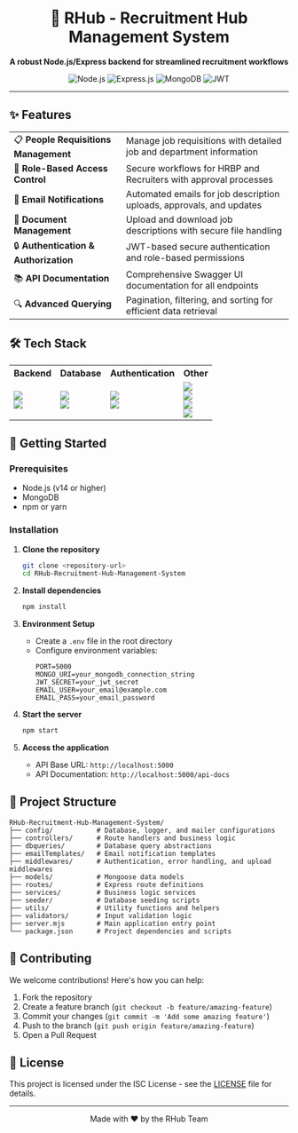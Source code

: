 <div align="center">
  <h1>🚀 RHub - Recruitment Hub Management System</h1>
  <p><strong>A robust Node.js/Express backend for streamlined recruitment workflows</strong></p>
  <p>
    <img src="https://img.shields.io/badge/Node.js-339933?style=for-the-badge&logo=nodedotjs&logoColor=white" alt="Node.js">
    <img src="https://img.shields.io/badge/Express.js-000000?style=for-the-badge&logo=express&logoColor=white" alt="Express.js">
    <img src="https://img.shields.io/badge/MongoDB-47A248?style=for-the-badge&logo=mongodb&logoColor=white" alt="MongoDB">
    <img src="https://img.shields.io/badge/JWT-000000?style=for-the-badge&logo=jsonwebtokens&logoColor=white" alt="JWT">
  </p>
</div>

---

## ✨ Features

<table>
  <tr>
    <td>📋 <strong>People Requisitions Management</strong></td>
    <td>Manage job requisitions with detailed job and department information</td>
  </tr>
  <tr>
    <td>🔐 <strong>Role-Based Access Control</strong></td>
    <td>Secure workflows for HRBP and Recruiters with approval processes</td>
  </tr>
  <tr>
    <td>📧 <strong>Email Notifications</strong></td>
    <td>Automated emails for job description uploads, approvals, and updates</td>
  </tr>
  <tr>
    <td>📁 <strong>Document Management</strong></td>
    <td>Upload and download job descriptions with secure file handling</td>
  </tr>
  <tr>
    <td>🔒 <strong>Authentication & Authorization</strong></td>
    <td>JWT-based secure authentication and role-based permissions</td>
  </tr>
  <tr>
    <td>📚 <strong>API Documentation</strong></td>
    <td>Comprehensive Swagger UI documentation for all endpoints</td>
  </tr>
  <tr>
    <td>🔍 <strong>Advanced Querying</strong></td>
    <td>Pagination, filtering, and sorting for efficient data retrieval</td>
  </tr>
</table>

## 🛠️ Tech Stack

<div align="center">
  <table>
    <tr>
      <th>Backend</th>
      <th>Database</th>
      <th>Authentication</th>
      <th>Other</th>
    </tr>
    <tr>
      <td>
        <img src="https://img.shields.io/badge/Node.js-339933?style=flat&logo=nodedotjs&logoColor=white"><br>
        <img src="https://img.shields.io/badge/Express.js-000000?style=flat&logo=express&logoColor=white">
      </td>
      <td>
        <img src="https://img.shields.io/badge/MongoDB-47A248?style=flat&logo=mongodb&logoColor=white"><br>
        <img src="https://img.shields.io/badge/Mongoose-880000?style=flat&logo=mongoose&logoColor=white">
      </td>
      <td>
        <img src="https://img.shields.io/badge/JWT-000000?style=flat&logo=jsonwebtokens&logoColor=white"><br>
        <img src="https://img.shields.io/badge/bcrypt-000000?style=flat&logo=bcrypt&logoColor=white">
      </td>
      <td>
        <img src="https://img.shields.io/badge/Multer-FF6B35?style=flat&logo=multer&logoColor=white"><br>
        <img src="https://img.shields.io/badge/Nodemailer-339933?style=flat&logo=nodemailer&logoColor=white"><br>
        <img src="https://img.shields.io/badge/Swagger-85EA2D?style=flat&logo=swagger&logoColor=black"><br>
        <img src="https://img.shields.io/badge/Winston-000000?style=flat&logo=winston&logoColor=white">
      </td>
    </tr>
  </table>
</div>

## 🚀 Getting Started

### Prerequisites
- Node.js (v14 or higher)
- MongoDB
- npm or yarn

### Installation

1. **Clone the repository**
   ```bash
   git clone <repository-url>
   cd RHub-Recruitment-Hub-Management-System
   ```

2. **Install dependencies**
   ```bash
   npm install
   ```

3. **Environment Setup**
   - Create a `.env` file in the root directory
   - Configure environment variables:
     ```
     PORT=5000
     MONGO_URI=your_mongodb_connection_string
     JWT_SECRET=your_jwt_secret
     EMAIL_USER=your_email@example.com
     EMAIL_PASS=your_email_password
     ```

4. **Start the server**
   ```bash
   npm start
   ```

5. **Access the application**
   - API Base URL: `http://localhost:5000`
   - API Documentation: `http://localhost:5000/api-docs`

## 📁 Project Structure

```
RHub-Recruitment-Hub-Management-System/
├── config/           # Database, logger, and mailer configurations
├── controllers/      # Route handlers and business logic
├── dbqueries/        # Database query abstractions
├── emailTemplates/   # Email notification templates
├── middlewares/      # Authentication, error handling, and upload middlewares
├── models/           # Mongoose data models
├── routes/           # Express route definitions
├── services/         # Business logic services
├── seeder/           # Database seeding scripts
├── utils/            # Utility functions and helpers
├── validators/       # Input validation logic
├── server.mjs        # Main application entry point
└── package.json      # Project dependencies and scripts
```

## 🤝 Contributing

We welcome contributions! Here's how you can help:

1. Fork the repository
2. Create a feature branch (`git checkout -b feature/amazing-feature`)
3. Commit your changes (`git commit -m 'Add some amazing feature'`)
4. Push to the branch (`git push origin feature/amazing-feature`)
5. Open a Pull Request

## 📄 License

This project is licensed under the ISC License - see the [LICENSE](LICENSE) file for details.

---

<div align="center">
  <p>Made with ❤️ by the RHub Team</p>
</div>
